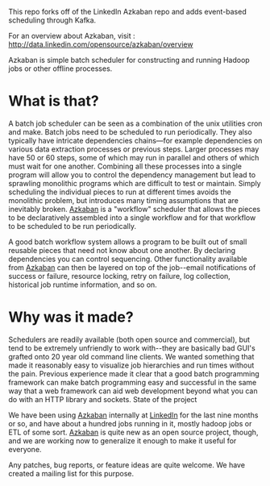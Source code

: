 This repo forks off of the LinkedIn Azkaban repo and adds event-based scheduling through Kafka.

For an overview about Azkaban, visit : http://data.linkedin.com/opensource/azkaban/overview


Azkaban is simple batch scheduler for constructing and running Hadoop jobs or other offline processes.

# What is that?

A batch job scheduler can be seen as a combination of the unix utilities cron and make. Batch jobs need to be scheduled to run periodically. They also typically have intricate dependencies chains—for example dependencies on various data extraction processes or previous steps. Larger processes may have 50 or 60 steps, some of which may run in parallel and others of which must wait for one another. Combining all these processes into a single program will allow you to control the dependency management but lead to sprawling monolithic programs which are difficult to test or maintain. Simply scheduling the individual pieces to run at different times avoids the monolithic problem, but introduces many timing assumptions that are inevitably broken. [Azkaban](http://sna-projects.com/azkaban "Azkaban")
 is a "workflow" scheduler that allows the pieces to be declaratively assembled into a single workflow and for that workflow to be scheduled to be run periodically.

A good batch workflow system allows a program to be built out of small reusable pieces that need not know about one another. By declaring dependencies you can control sequencing. Other functionality available from [Azkaban](http://sna-projects.com/azkaban "Azkaban") can then be layered on top of the job--email notifications of success or failure, resource locking, retry on failure, log collection, historical job runtime information, and so on.

# Why was it made?

Schedulers are readily available (both open source and commercial), but tend to be extremely unfriendly to work with--they are basically bad GUI's grafted onto 20 year old command line clients. We wanted something that made it reasonably easy to visualize job hierarchies and run times without the pain. Previous experience made it clear that a good batch programming framework can make batch programming easy and successful in the same way that a web framework can aid web development beyond what you can do with an HTTP library and sockets.
State of the project

We have been using [Azkaban](http://sna-projects.com/azkaban "Azkaban") internally at [LinkedIn](http://www.linkedin.com "LinkedIn") for the last nine months or so, and have about a hundred jobs running in it, mostly hadoop jobs or ETL of some sort. [Azkaban](http://sna-projects.com/azkaban "Azkaban") is quite new as an open source project, though, and we are working now to generalize it enough to make it useful for everyone.

Any patches, bug reports, or feature ideas are quite welcome. We have created a mailing list for this purpose.
